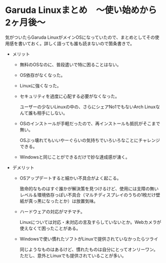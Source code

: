  

# Garuda Linuxまとめ　〜使い始めから2ヶ月後〜

気がついたらGaruda LinuxがメインOSになっていたので、まとめとしてその使用感を書いておく。詳しく語っても誰も読まないので箇条書きで。

* メリット

  * 無料のOSなのに、普段遣いで特に困ることはない。

  * OS依存がなくなった。

  * Linuxに強くなった。

  * セキュリティを過度に心配する必要がなくなった。

    ユーザーの少ないLinuxの中の、さらにシェアNo1でもないArch Linuxなんて誰も相手にしない。

  * OSのインストールが手軽だったので、再インストールも抵抗がそこまで無い。

    OSぶっ壊れてもいいやーぐらいの気持ちでいろいろなことにチャレンジできる。

  * Windowsと同じことができるだけで妙な達成感が湧く。

* デメリット

  * OSアップデートすると細かい不具合がよく起こる。

    致命的なものはすぐ誰かが解決策を見つけるけど、使用には支障の無いレベル＆環境依存っぽい不具合（マルチディスプレイのうちの1枚だけ壁紙が真っ黒になったとか）は放置気味。

  * ハードウェアの対応がマチマチ。

    Linuxについては対応・未対応の言及すらしていないとか。Webカメラが使えなくて困ったことがある。

  * Windowsで使い慣れたソフトがLinuxで提供されていなかったらツライ

    同じようなものはあるけど、慣れたものは自分にとってオンリーワン。ただし、意外とLinuxでも提供されていることが多い。
